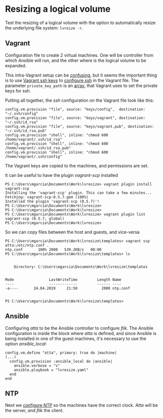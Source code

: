 # Resizing a logical volume

Test the resizing of a logical volume with the option to automatically resize the underlying file system: `lvreize -r`.

## Vagrant

Configuration file to create 2 virtual machines. One will be controller from which Ansible will run, and the other where is the logical volume to be expanded.

This intra-Vagrant setup can be [confusing](https://stackoverflow.com/questions/27005400/vagrant-multiple-machines-inter-ssh-key-authentication), but it seems the important thing is to use [Vagrant ssh keys](https://github.com/hashicorp/vagrant/tree/master/keys) to [configure ssh](https://www.vagrantup.com/docs/vagrantfile/ssh_settings.html) in the Vagrant file. The parameter `private_key_path` is an [array](https://ermaker.github.io/blog/2015/11/18/change-insecure-key-to-my-own-key-on-vagrant.html), that Vagrant uses to set the private keys for ssh.

Putting all together, the _ssh_ configuration on the Vagrant file look like this:

    config.vm.provision "file", source: "keys/config",  destination: "~/.ssh/config"
    config.vm.provision "file", source: "keys/vagrant", destination: "~/.ssh/id_rsa"
    config.vm.provision "file", source: "keys/vagrant.pub", destination: "~/.ssh/id_rsa.pub"
    config.vm.provision "shell", inline: "chmod 600 /home/vagrant/.ssh/id_rsa"
    config.vm.provision "shell", inline: "chmod 600 /home/vagrant/.ssh/id_rsa.pub"
    config.vm.provision "shell", inline: "chmod 600 /home/vagrant/.ssh/config"

The Vagrant keys are copied to the machines, and permissions are set.

It can be useful to have the plugin _vagrant-scp_ installed

    PS C:\Users\mgarcia\Documents\Work\lvresize> vagrant plugin install vagrant-scp
    Installing the 'vagrant-scp' plugin. This can take a few minutes...
    Fetching: vagrant-scp-0.5.7.gem (100%)
    Installed the plugin 'vagrant-scp (0.5.7)'!
    PS C:\Users\mgarcia\Documents\Work\lvresize>
    PS C:\Users\mgarcia\Documents\Work\lvresize>
    PS C:\Users\mgarcia\Documents\Work\lvresize> vagrant plugin list
    vagrant-scp (0.5.7, global)
    PS C:\Users\mgarcia\Documents\Work\lvresize>

So we can copy files between the host and guests, and vice-versa

    PS C:\Users\mgarcia\Documents\Work\lvresize\templates> vagrant scp atta:/etc/ntp.conf .
    ntp.conf       100% 2000   539.2KB/s   00:00
    PS C:\Users\mgarcia\Documents\Work\lvresize\templates> ls


        Directory: C:\Users\mgarcia\Documents\Work\lvresize\templates


    Mode                LastWriteTime         Length Name
    ----                -------------         ------ ----
    -a----       24.04.2019     21:50           2000 ntp.conf


    PS C:\Users\mgarcia\Documents\Work\lvresize\templates>

## Ansible

Configuring _atta_ to be the Ansible controller to configure _flik_. The Ansible configuration is inside the block where _atta_ is defined, and since Ansible is being installed in one of the guest machines, it's necessary to use the option _ansible_local_:

    config.vm.define "atta", primary: true do |machine|
    (...)
      config.vm.provision :ansible_local do |ansible|
        ansible.verbose = "v"
        ansible.playbook = "lvresize.yaml"
      end
    end

## NTP

Next we [configure NTP](https://www.tecmint.com/install-ntp-server-in-centos/) so the machines have the correct clock. _Atta_ will be the server, and _flik_ the client.
